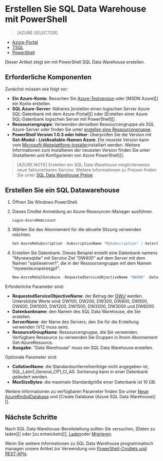 <properties
   pageTitle="SQL Data Warehouse mithilfe von PowerShell erstellen | Microsoft Azure"
   description="Erstellen Sie mithilfe von PowerShell SQL Data Warehouse"
   services="sql-data-warehouse"
   documentationCenter="NA"
   authors="lodipalm"
   manager="barbkess"
   editor=""/>

<tags
   ms.service="sql-data-warehouse"
   ms.devlang="NA"
   ms.topic="get-started-article"
   ms.tgt_pltfrm="NA"
   ms.workload="data-services"
   ms.date="08/25/2016"
   ms.author="lodipalm;barbkess;sonyama"/>

# <a name="create-sql-data-warehouse-using-powershell"></a>Erstellen Sie SQL Data Warehouse mit PowerShell

> [AZURE.SELECTOR]
- [Azure-Portal](sql-data-warehouse-get-started-provision.md)
- [TSQL](sql-data-warehouse-get-started-create-database-tsql.md)
- [PowerShell](sql-data-warehouse-get-started-provision-powershell.md)

Dieser Artikel zeigt ein mit PowerShell SQL Data Warehouse erstellen.

## <a name="prerequisites"></a>Erforderliche Komponenten

Zunächst müssen wie folgt vor:

- **Ein Azure-Konto**: Besuchen Sie [Azure-Testversion][] oder [MSDN Azure][] ein Konto erstellen.
- **SQL Azure-Server**: Näheres [erstellen einen logischen Server Azure SQL-Datenbank mit dem Azure-Portal][] oder [Erstellen einer Azure SQL-Datenbank logischen Server mit PowerShell][] .
- **Ressourcengruppe**: Verwenden derselben Ressourcengruppe als SQL Azure-Server oder finden Sie unter [erstellen eine Ressourcengruppe][].
- **PowerShell Version 1.0.3 oder höher**: Überprüfen Sie die Version mit **Get-Modul - ListAvailable-Namen Azure**.  Die neueste Version kann vom [Microsoft-Webplattform-Installer][]installiert werden.  Weitere Informationen zum Installieren der neuesten Version finden Sie unter [Installieren und Konfigurieren von Azure PowerShell][].

> [AZURE.NOTE] Erstellen ein SQL Data Warehouse möglicherweise neue fakturierbaren Service.  Weitere Informationen zu Preisen finden Sie unter [SQL Data Warehouse Preise][] .

## <a name="create-a-sql-data-warehouse"></a>Erstellen Sie ein SQL Datawarehouse

1. Öffnen Sie Windows PowerShell.
2. Dieses Cmdlet Anmeldung an Azure-Ressourcen-Manager ausführen.

    ```Powershell
    Login-AzureRmAccount
    ```
    
3. Wählen Sie das Abonnement für die aktuelle Sitzung verwenden möchten.

    ```Powershell
    Get-AzureRmSubscription -SubscriptionName "MySubscription" | Select-AzureRmSubscription
    ```

4.  Erstellen Sie Datenbank. Dieses Beispiel erstellt eine Datenbank namens "Mynewsqldw" mit Service Ziel "DW400" auf dem Server mit dem Namen "sqldwserver1", die in der Ressourcengruppe mit dem Namen "mywesteuroperesgp1".

    ```Powershell
    New-AzureRmSqlDatabase -RequestedServiceObjectiveName "DW400" -DatabaseName "mynewsqldw" -ServerName "sqldwserver1" -ResourceGroupName "mywesteuroperesgp1" -Edition "DataWarehouse" -CollationName "SQL_Latin1_General_CP1_CI_AS" -MaxSizeBytes 10995116277760
    ```

Erforderliche Parameter sind:

- **RequestedServiceObjectiveName**: der Betrag der [DWU][] werden.  Unterstützte Werte sind: DW100, DW200, DW300, DW400, DW500, DW600, DW1000, DW1200, DW1500, DW2000, DW3000 und DW6000.
- **Datenbankname**: den Namen des SQL Data Warehouse, die Sie erstellen.
- **ServerName**: der Name des Servers, den Sie für die Erstellung verwenden (V12 muss sein).
- **ResourceGroupName**: Ressourcengruppe, die Sie verwenden.  Verfügbare Ressource zu verwenden Sie Gruppen in Ihrem Abonnement Get-AzureResource.
- **Ausgabe**: "Data Warehouse" muss ein SQL Data Warehouse erstellen.

Optionale Parameter sind:

- **CollationName**: die Standardsortierreihenfolge nicht angegeben ist, SQL_Latin1_General_CP1_CI_AS.  Sortierung kann in einer Datenbank geändert werden.
- **MaxSizeBytes**: die maximale Standardgröße einer Datenbank ist 10 GB.


Weitere Informationen zu verfügbaren Parameter finden Sie unter [Neue AzureRmSqlDatabase][] und [Create Database (Azure SQL Data Warehouse)][].

## <a name="next-steps"></a>Nächste Schritte

Nach SQL Data Warehouse-Bereitstellung sollten Sie versuchen, [Daten zu laden][] oder [zu entwickeln][], [Laden][]oder [Migrieren][].

Wenn Sie weitere Informationen zu SQL Data Warehouse programmatisch managen unsere Artikel zur Verwendung von [PowerShell-Cmdlets und REST-APIs][].

<!--Image references-->

<!--Article references-->
[DWU]: ./sql-data-warehouse-overview-what-is.md#data-warehouse-units
[Migrieren]: ./sql-data-warehouse-overview-migrate.md
[Entwickeln]: ./sql-data-warehouse-overview-develop.md
[Laden]: ./sql-data-warehouse-load-with-bcp.md
[Laden von Beispieldaten]: ./sql-data-warehouse-load-sample-databases.md
[PowerShell-Cmdlets und REST-APIs]: ./sql-data-warehouse-reference-powershell-cmdlets.md
[firewall rules]: ../sql-database-configure-firewall-settings.md

[Zum Installieren und Konfigurieren von Azure PowerShell]: ../powershell/powershell-install-configure.md
[how to create a SQL Data Warehouse from the Azure Portal]: ./sql-data-warehouse-get-started-provision.md
[Erstellen Sie einen logischen Server Azure SQL-Datenbank mit Azure-Portal]: ../sql-database/sql-database-get-started.md#create-an-azure-sql-database-logical-server
[Erstellen Sie einen logischen Server Azure SQL-Datenbank mit PowerShell]: ../sql-database/sql-database-get-started-powershell.md#database-setup-create-a-resource-group-server-and-firewall-rule
[Erstellen eine Ressourcengruppe]: ../resource-group-template-deploy-portal.md#create-resource-group

<!--MSDN references--> 
[MSDN]: https://msdn.microsoft.com/library/azure/dn546722.aspx
[Neue AzureRmSqlDatabase]: https://msdn.microsoft.com/library/mt619339.aspx
[Erstellen der Datenbank (SQL Azure Datawarehouse)]: https://msdn.microsoft.com/library/mt204021.aspx

<!--Other Web references-->
[Microsoft-Webplattform-Installer]: https://aka.ms/webpi-azps
[SQL Data Warehouse Preise]: https://azure.microsoft.com/pricing/details/sql-data-warehouse/
[Azure-Testversion]: https://azure.microsoft.com/pricing/free-trial/?WT.mc_id=A261C142F
[MSDN Azure-Gutschriften]: https://azure.microsoft.com/pricing/member-offers/msdn-benefits-details/?WT.mc_id=A261C142F

